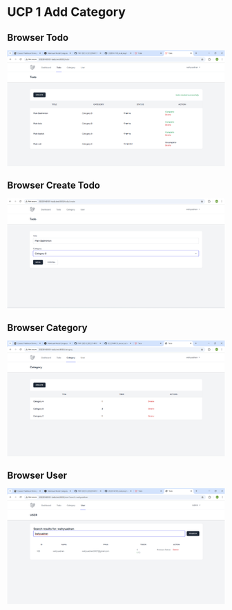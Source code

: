 # UCP 1 Add Category
 
 ## Browser Todo
 ![alt text](/screenshot/ucp1/todo.png)
 ## Browser Create Todo
 ![alt text](/screenshot/ucp1/todocreate.png)
  ## Browser Category
 ![alt text](/screenshot/ucp1/Category.png)
  ## Browser User
 ![alt text](/screenshot/ucp1/user.png)

